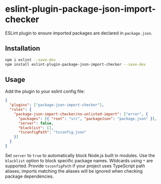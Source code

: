 # eslint-plugin-package-json-import-checker

ESLint plugin to ensure imported packages are declared in `package.json`.

## Installation

```sh
npm i eslint --save-dev
npm install eslint-plugin-package-json-import-checker --save-dev
```

## Usage

Add the plugin to your eslint config file:

```json
{
  "plugins": ["package-json-import-checker"],
  "rules": {
    "package-json-import-checker/no-unlisted-import": ["error", {
      "packages": [{ "root": "src", "packageJson": "package.json" }],
      "server": false,
      "blacklist": [],
      "tsconfigPath": "tsconfig.json"
    }]
  }
}
```

Set `server` to `true` to automatically block Node.js built in modules. Use the
`blacklist` option to block specific package names. Wildcards using `*` are
supported. Provide `tsconfigPath` if your project uses TypeScript path aliases;
imports matching the aliases will be ignored when checking package dependencies.
